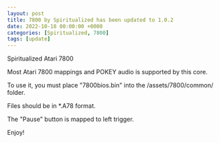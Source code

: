 ```yaml
---
layout: post
title: 7800 by Spiritualized has been updated to 1.0.2
date: 2022-10-18 00:00:00 +0000
categories: [Spiritualized, 7800]
tags: [update]
---
```

Spiritualized Atari 7800

Most Atari 7800 mappings and POKEY audio is supported by this core.

To use it, you must place "7800bios.bin" into the /assets/7800/common/
folder.

Files should be in *.A78 format.

The "Pause" button is mapped to left trigger.

Enjoy!
